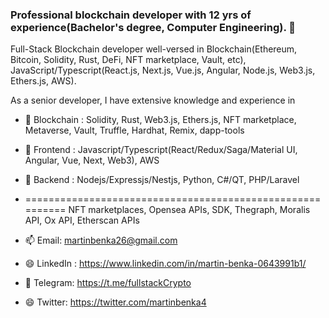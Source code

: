 ### Professional blockchain developer with 12 yrs of experience(Bachelor's degree, Computer Engineering). 🏅
Full-Stack Blockchain developer well-versed in Blockchain(Ethereum, Bitcoin, Solidity, Rust, DeFi, NFT marketplace, Vault, etc), JavaScript/Typescript(React.js, Next.js, Vue.js, Angular, Node.js, Web3.js, Ethers.js, AWS).

As a senior developer, I have extensive knowledge and experience in
- 🌱 Blockchain : Solidity, Rust, Web3.js, Ethers.js, NFT marketplace, Metaverse, Vault, Truffle, Hardhat, Remix, dapp-tools
- 🌱 Frontend : Javascript/Typescript(React/Redux/Saga/Material UI, Angular, Vue, Next, Web3), AWS
- 🌱 Backend : Nodejs/Expressjs/Nestjs, Python, C#/QT, PHP/Laravel
- ==========================================================
NFT marketplaces, Opensea APIs, SDK, Thegraph, Moralis API, Ox API, Etherscan APIs

- 📫 Email: martinbenka26@gmail.com
- 😄 LinkedIn : https://www.linkedin.com/in/martin-benka-0643991b1/
- 💬 Telegram: https://t.me/fullstackCrypto
- 😄 Twitter: https://twitter.com/martinbenka4

